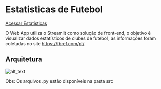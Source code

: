 # Estatisticas de Futebol

[Acessar Estatísticas](https://share.streamlit.io/marcosrmg/estatisticas-de-futebol/main/src/app.py)

O Web App utiliza o Streamlit como solução de front-end, o objetivo é visualizar dados estatísticos de clubes de futebol, as informações foram coletadas no site https://fbref.com/pt/.

## Arquitetura

![alt_text](https://github.com/MarcosRMG/Estatisticas-de-Futebol/blob/main/img/Web%20App%20Estat%C3%ADsticas%20de%20Futebol.png)

Obs: Os arquivos .py estão disponíveis na pasta src
